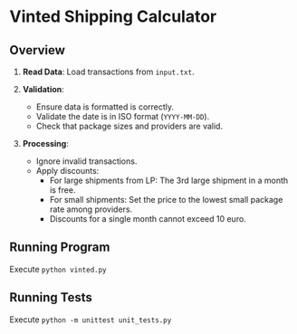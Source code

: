 # Vinted Shipping Calculator

## Overview

1. **Read Data**: Load transactions from `input.txt`.

2. **Validation**:

   - Ensure data is formatted is correctly.
   - Validate the date is in ISO format (`YYYY-MM-DD`).
   - Check that package sizes and providers are valid.

3. **Processing**:
   - Ignore invalid transactions.
   - Apply discounts:
     - For large shipments from LP: The 3rd large shipment in a month is free.
     - For small shipments: Set the price to the lowest small package rate among providers.
     - Discounts for a single month cannot exceed 10 euro.

## Running Program

Execute `python vinted.py`

## Running Tests

Execute `python -m unittest unit_tests.py`
